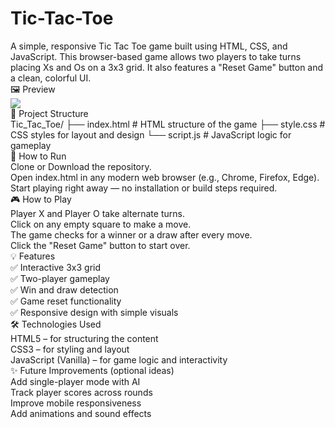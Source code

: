 # Tic-Tac-Toe
A simple, responsive Tic Tac Toe game built using HTML, CSS, and JavaScript. This browser-based game allows two players to take turns placing Xs and Os on a 3x3 grid. It also features a "Reset Game" button and a clean, colorful UI.
<br>
🖼️ Preview
<br>
<img src="C:\Users\lisee\OneDrive\Pictures\Screenshots\Screenshot 2025-06-26 003520.png">
<br>
📂 Project Structure
<br>
Tic_Tac_Toe/
├── index.html     # HTML structure of the game
├── style.css      # CSS styles for layout and design
└── script.js      # JavaScript logic for gameplay
<br>
🚀 How to Run
<br>
Clone or Download the repository.
<br>
Open index.html in any modern web browser (e.g., Chrome, Firefox, Edge).
<br>
Start playing right away — no installation or build steps required.
<br>
🎮 How to Play
<br>
Player X and Player O take alternate turns.
<br>
Click on any empty square to make a move.
<br>
The game checks for a winner or a draw after every move.
<br>
Click the "Reset Game" button to start over.
<br>
💡 Features
<br>
✅ Interactive 3x3 grid
<br>
✅ Two-player gameplay
<br>
✅ Win and draw detection
<br>
✅ Game reset functionality
<br>
✅ Responsive design with simple visuals
<br>
🛠️ Technologies Used
<br>
HTML5 – for structuring the content
<br>
CSS3 – for styling and layout
<br>
JavaScript (Vanilla) – for game logic and interactivity
<br>
✨ Future Improvements (optional ideas)
<br>
Add single-player mode with AI
<br>
Track player scores across rounds
<br>
Improve mobile responsiveness
<br>
Add animations and sound effects
<br>

